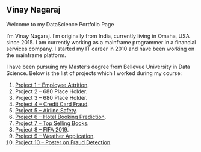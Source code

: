 ## Vinay Nagaraj

Welcome to my DataScience Portfolio Page

I’m Vinay Nagaraj. I’m originally from India, currently living in Omaha, USA since 2015. I am currently working as a mainframe programmer in a financial services company. I started my IT career in 2010 and have been working on the mainframe platform.

I have been pursuing my Master’s degree from Bellevue University in Data Science. Below is the list of projects which I worked during my course:

1)	[Project 1 – Employee Attrition](https://github.com/vinaynagaraj88/vinaynagaraj88.github.io/tree/main/P1%20-%20Employee%20Attrition).  
2)	Project 2 – 680 Place Holder.  
3)	Project 3 – 680 Place Holder.  
4)	[Project 4 – Credit Card Fraud](https://github.com/vinaynagaraj88/vinaynagaraj88.github.io/tree/main/P4%20-%20Credit%20Card%20Fraud).  
5)	[Project 5 – Airline Safety](https://github.com/vinaynagaraj88/vinaynagaraj88.github.io/tree/main/P5%20-%20Airline%20Safety).  
6)	[Project 6 – Hotel Booking Prediction](https://github.com/vinaynagaraj88/vinaynagaraj88.github.io/tree/main/P6%20-%20Hotel%20Booking%20Prediction).  
7)	[Project 7 – Top Selling Books](https://github.com/vinaynagaraj88/vinaynagaraj88.github.io/tree/main/P7%20-%20Top%20Selling%20Books).  
8)	[Project 8 – FIFA 2019](https://github.com/vinaynagaraj88/vinaynagaraj88.github.io/tree/main/P8%20-%20FIFA%202019).  
9)	[Project 9 – Weather Application](https://github.com/vinaynagaraj88/vinaynagaraj88.github.io/tree/main/P9%20-%20Weather%20Application).  
10)	[Project 10 – Poster on Fraud Detection](https://github.com/vinaynagaraj88/vinaynagaraj88.github.io/tree/main/P10%20-%20Poster%20on%20Fraud%20Detection).  
